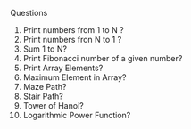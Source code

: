 Questions
1. Print numbers from 1 to N ?
2. Print numbers fron N to 1 ?
3. Sum 1 to N?
4. Print Fibonacci number of a given number?
5. Print Array Elements?
6. Maximum Element in Array?
7. Maze Path?
8. Stair Path?
9. Tower of Hanoi?
10. Logarithmic Power Function?
    
